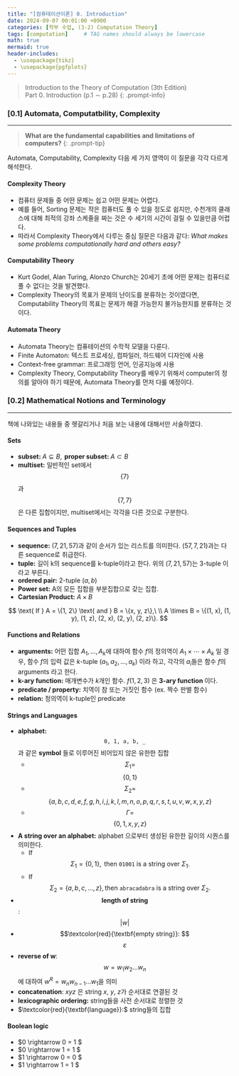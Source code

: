 ```yaml
---
title: "[컴퓨테이션이론] 0. Introduction"
date: 2024-09-07 00:01:00 +0900
categories: [학부 수업, (3-2) Computation Theory]
tags: [computation]     # TAG names should always be lowercase
math: true
mermaid: true
header-includes: 
  - \usepackage{tikz}
  - \usepackage{pgfplots}
---
```


> $\text{Introduction to the Theory of Computation (3th Edition)}$ <br/>
 $\text{Part 0. Introduction} \ (\text{p.}1 \sim \text{p.}28)$
{: .prompt-info}

### [0.1] Automata, Computatbility, Complexity
---
> **What are the fundamental capabilities and limitations of computers?**
{: .prompt-tip}

Automata, Computability, Complexity 다음 세 가지 영역이 이 질문을 각각 다르게 해석한다. 

#### Complexity Theory

- 컴퓨터 문제들 중 어떤 문제는 쉽고 어떤 문제는 어렵다. 
- 예를 들어, Sorting 문제는 작은 컴퓨터도 풀 수 있을 정도로 쉽지만, 수천개의 클래스에 대해 최적의 강좌 스케줄을 짜는 것은 수 세기의 시간이 걸릴 수 있을만큼 어렵다.
- 따라서 Complexity Theory에서 다루는 중심 질문은 다음과 같다: *What makes some problems computationally hard and others easy?*

#### Computability Theory

- Kurt Godel, Alan Turing, Alonzo Church는 20세기 초에 어떤 문제는 컴퓨터로 풀 수 없다는 것을 발견했다.
- Complexity Theory의 목표가 문제의 난이도를 분류하는 것이였다면, Computability Theory의 목표는 문제가 해결 가능한지 불가능한지를 분류하는 것이다.

#### Automata Theory

- Automata Theory는 컴퓨테이션의 수학적 모델을 다룬다.
- Finite Automaton: 텍스트 프로세싱, 컴파일러, 하드웨어 디자인에 사용
- Context-free grammar: 프로그래밍 언어, 인공지능에 사용
- Complexity Theory, Computability Theory를 배우기 위해서 computer의 정의를 알아야 하기 때문에, Automata Theory를 먼저 다룰 예정이다.

### [0.2] Mathematical Notions and Terminology
---
책에 나와있는 내용들 중 헷갈리거나 처음 보는 내용에 대해서만 서술하였다.

#### Sets
- $\textbf{subset: } A \subseteq B, \textbf{ proper subset: } A \subset B$
- $\textbf{multiset:}$ 일반적인 set에서 $$\{ 7 \}$$과 $$\{7, 7 \}$$은 다른 집합이지만, multiset에서는 각각을 다른 것으로 구분한다.

#### Sequences and Tuples
- $\textbf{sequence:}$ $(7, 21, 57)$과 같이 순서가 있는 리스트를 의미한다. $(57, 7, 21)$과는 다른 sequence로 취급한다.
- $\textbf{tuple:}$ 길이 k의 sequence를 k-tuple이라고 한다. 위의 $(7, 21, 57)$는 3-tuple 이라고 부른다.
- $\textbf{ordered pair:}$ 2-tuple $(a, b)$
- $\textbf{Power set:}$ A의 모든 집합을 부분집합으로 갖는 집합. 
- $\textbf{Cartesian Product:}$ $A \times B$

$$
\text{ If } A = \{1, 2\} \text{ and } B = \{x, y, z\},\ \\
A \times B = \{(1, x), (1, y), (1, z), (2, x), (2, y), (2, z)\}.
$$

#### Functions and Relations
- $\textbf{arguments:}$ 어떤 집합 $A_1, \dots, A_k$에 대하여 함수 $f$의 정의역이 $A_1 \times \cdots \times A_k$ 일 경우, 함수 $f$의 입력 값은 $k\text{-tuple } (a_1, a_2, \dots, a_k)$ 이라 하고, 각각의 $a_i$들은 함수 $f$의  $\text{ arguments }$라고 한다.
- $\textbf{k-ary function:}$ 매개변수가 $k$개인 함수. $f(1, 2, 3)$ 은 $\textbf{ 3-ary function }$이다.
- $\textbf{predicate / property:}$ 치역이 참 또는 거짓인 함수 (ex. 짝수 판별 함수)
- $\textbf{relation:}$ 정의역이 $\text{k-tuple}$인 $\text{ predicate }$ <br /> 

#### Strings and Languages
- $\textbf{ alphabet: }$ $$\texttt{0, 1, a, b, _}$$과 같은 $\textbf{symbol}$ 들로 이루어진 비어있지 않은 유한한 집합
    - $$\Sigma_1 =$$ $$\{0, 1\} $$
    - $$\Sigma_2 =$$ $$\{a, b, c, d, e, f, g, h, i, j, k, l, m, n, o, p, q, r, s, t, u, v, w, x, y, z\}$$
    - $$\Gamma =$$ $$\{0, 1, x, y, z\}$$
- $\textbf{A string over an alphabet:}$ $\text{alphabet}$ 으로부터 생성된 유한한 길이의 시퀀스를 의미한다.
    - If $$ \Sigma_1 = \{0, 1\}, \text{ then } \texttt{01001} \text{ is a string over } \Sigma_1.$$
    - If $$ \Sigma_2 = \{a, b, c, \dots, z\}, \text{then } \texttt{abracadabra} \text{ is a string over } \Sigma_2. $$
- $$\textbf{length of string}$$: $$\lvert w\rvert$$
- $$\textcolor{red}{\textbf{empty string}}: $$ $$\varepsilon$$
- $\textbf{reverse of w}$: $$w = w_1w_2 \dots w_n$$ 에 대하여 $w^R = w_n w_{n-1} \dots w_1$을 의미
- $\textbf{concatenation}$: $xyz$ 은 string $x,\ y,\ z$가 순서대로 연결된 것
- $\textbf{lexicographic ordering:}$ string들을 사전 순서대로 정렬한 것
- $\textcolor{red}{\textbf{language}}:$ string들의 집합

#### Boolean logic
- $0 \rightarrow 0 = 1 $
- $0 \rightarrow 1 = 1 $
- $1 \rightarrow 0 = 0 $
- $1 \rightarrow 1 = 1 $

